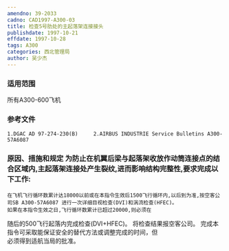 ```yaml
---
amendno: 39-2033  
cadno: CAD1997-A300-03  
title: 检查5号肋处的主起落架连接接头  
publishdate: 1997-10-21  
effdate: 1997-10-28  
tags: A300  
categories: 西北管理局  
author: 吴少杰  
---
```

  
### 适用范围  
所有A300-600飞机  
  
<!--more-->  
### 参考文件  
    1.DGAC AD 97-274-230(B)     2.AIRBUS INDUSTRIE Service Bulletins A300-57A6087  
  
### 原因、措施和规定 为防止在机翼后梁与起落架收放作动筒连接点的结合区域内,主起落架连接处产生裂纹,进而影响结构完整性,要求完成以下工作:  
    在飞机飞行循环数累计达18000以前或在本指令生效后1500飞行循环内,以后到为准,按空客公司SB A300-57A6087 进行一次详细目视检查(DVI)和涡流检查(HFEC)。  
    如果在本指令生效之日,飞行循环数累计已超过20000,则必须在  
随后的500飞行起落内完成检查(DVI+HFEC)。    将检查结果报空客公司。     完成本指令可采取能保证安全的替代方法或调整完成的时间，但  
必须得到适航当局的批准。  

